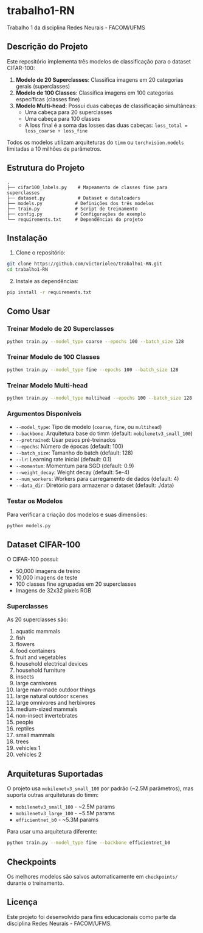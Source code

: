 # trabalho1-RN
Trabalho 1 da disciplina Redes Neurais - FACOM/UFMS

## Descrição do Projeto

Este repositório implementa três modelos de classificação para o dataset CIFAR-100:

1. **Modelo de 20 Superclasses**: Classifica imagens em 20 categorias gerais (superclasses)
2. **Modelo de 100 Classes**: Classifica imagens em 100 categorias específicas (classes fine)
3. **Modelo Multi-head**: Possui duas cabeças de classificação simultâneas:
   - Uma cabeça para 20 superclasses
   - Uma cabeça para 100 classes
   - A loss final é a soma das losses das duas cabeças: `loss_total = loss_coarse + loss_fine`

Todos os modelos utilizam arquiteturas do `timm` ou `torchvision.models` limitadas a 10 milhões de parâmetros.

## Estrutura do Projeto

```
.
├── cifar100_labels.py    # Mapeamento de classes fine para superclasses
├── dataset.py            # Dataset e dataloaders
├── models.py            # Definições dos três modelos
├── train.py             # Script de treinamento
├── config.py            # Configurações de exemplo
└── requirements.txt     # Dependências do projeto
```

## Instalação

1. Clone o repositório:
```bash
git clone https://github.com/victorioleo/trabalho1-RN.git
cd trabalho1-RN
```

2. Instale as dependências:
```bash
pip install -r requirements.txt
```

## Como Usar

### Treinar Modelo de 20 Superclasses

```bash
python train.py --model_type coarse --epochs 100 --batch_size 128
```

### Treinar Modelo de 100 Classes

```bash
python train.py --model_type fine --epochs 100 --batch_size 128
```

### Treinar Modelo Multi-head

```bash
python train.py --model_type multihead --epochs 100 --batch_size 128
```

### Argumentos Disponíveis

- `--model_type`: Tipo de modelo (`coarse`, `fine`, ou `multihead`)
- `--backbone`: Arquitetura base do timm (default: `mobilenetv3_small_100`)
- `--pretrained`: Usar pesos pré-treinados
- `--epochs`: Número de épocas (default: 100)
- `--batch_size`: Tamanho do batch (default: 128)
- `--lr`: Learning rate inicial (default: 0.1)
- `--momentum`: Momentum para SGD (default: 0.9)
- `--weight_decay`: Weight decay (default: 5e-4)
- `--num_workers`: Workers para carregamento de dados (default: 4)
- `--data_dir`: Diretório para armazenar o dataset (default: ./data)

### Testar os Modelos

Para verificar a criação dos modelos e suas dimensões:

```bash
python models.py
```

## Dataset CIFAR-100

O CIFAR-100 possui:
- 50,000 imagens de treino
- 10,000 imagens de teste
- 100 classes fine agrupadas em 20 superclasses
- Imagens de 32x32 pixels RGB

### Superclasses

As 20 superclasses são:
1. aquatic mammals
2. fish
3. flowers
4. food containers
5. fruit and vegetables
6. household electrical devices
7. household furniture
8. insects
9. large carnivores
10. large man-made outdoor things
11. large natural outdoor scenes
12. large omnivores and herbivores
13. medium-sized mammals
14. non-insect invertebrates
15. people
16. reptiles
17. small mammals
18. trees
19. vehicles 1
20. vehicles 2

## Arquiteturas Suportadas

O projeto usa `mobilenetv3_small_100` por padrão (~2.5M parâmetros), mas suporta outras arquiteturas do timm:

- `mobilenetv3_small_100` - ~2.5M params
- `mobilenetv3_large_100` - ~5.5M params
- `efficientnet_b0` - ~5.3M params

Para usar uma arquitetura diferente:
```bash
python train.py --model_type fine --backbone efficientnet_b0
```

## Checkpoints

Os melhores modelos são salvos automaticamente em `checkpoints/` durante o treinamento.

## Licença

Este projeto foi desenvolvido para fins educacionais como parte da disciplina Redes Neurais - FACOM/UFMS.
